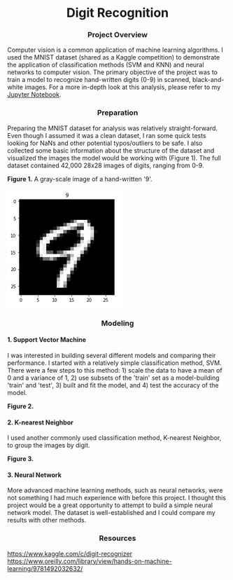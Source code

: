 # <div align="center">Digit Recognition</div>

### <div align="center">Project Overview</div>
Computer vision is a common application of machine learning algorithms. I used the MNIST dataset (shared as a Kaggle competition) to demonstrate the application of classification methods (SVM and KNN) and neural networks to computer vision. The primary objective of the project was to train a model to recognize hand-written digits (0-9) in scanned, black-and-white images. For a more in-depth look at this analysis, please refer to my [Jupyter Notebook]().

### <div align="center">Preparation</div>
Preparing the MNIST dataset for analysis was relatively straight-forward. Even though I assumed it was a clean dataset, I ran some quick tests looking for NaNs and other potential typos/outliers to be safe. I also collected some basic information about the structure of the dataset and visualized the images the model would be working with (Figure 1). The full dataset contained 42,000 28x28 images of digits, ranging from 0-9.

**Figure 1.** A gray-scale image of a hand-written '9'.</br>

![alt_text](https://github.com/nphorsley59/Digit_Recognition/blob/master/Figures/digit_9.png "Sample Digit")

### <div align="center">Modeling</div>

#### 1. Support Vector Machine
I was interested in building several different models and comparing their performance. I started with a relatively simple classification method, SVM. There were a few steps to this method: 1) scale the data to have a mean of 0 and a variance of 1, 2) use subsets of the 'train' set as a model-building 'train' and 'test', 3) built and fit the model, and 4) test the accuracy of the model.

**Figure 2.**</br>

#### 2. K-nearest Neighbor
I used another commonly used classification method, K-nearest Neighbor, to group the images by digit. 

**Figure 3.**</br>

#### 3. Neural Network
More advanced machine learning methods, such as neural networks, were not something I had much experience with before this project. I thought this project would be a great opportunity to attempt to build a simple neural network model. The dataset is well-established and I could compare my results with other methods.

### <div align="center">Resources</div>
https://www.kaggle.com/c/digit-recognizer<br/>
https://www.oreilly.com/library/view/hands-on-machine-learning/9781492032632/
